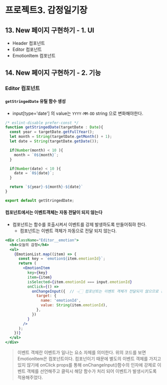 # 프로젝트3. 감정일기장

## 13. New 페이지 구현하기 - 1. UI

- Header 컴포넌트
- Editor 컴포넌트
- EmotionItem 컴포넌트

## 14. New 페이지 구현하기 - 2. 기능

### Editor 컴포넌트

#### `getStringedDate` 유틸 함수 생성

- input[type='date'] 의 value는 `YYYY-MM-DD` string 으로 변화해야한다.

```ts
/* eslint-disable prefer-const */
function getStringedDate(targetDate : Date){
  const year = targetDate.getFullYear(); 
  let month = String(targetDate.getMonth() + 1); 
  let date = String(targetDate.getDate()); 

  if(Number(month) < 10 ){
    month = `0${month}`; 
  }

  if(Number(date) < 10 ){
    date = `0${date}`; 
  }

  return `${year}-${month}-${date}`
}

export default getStringedDate;
```

#### 컴포넌트에서는 이벤트객체는 자동 전달이 되지 않는다

- 컴포넌트는 함수를 호출시켜서 이벤트를 강제 발생하도록 만들어줘햐 한다.
  - 컴포넌트는 이벤트 객체가 자동으로 전달 되지 않는다.

```jsx
<div className="Editor__emotion">
  <h4>오늘의 감정</h4>
  <ul>
    {EmotionList.map((item) => {
      const key = `emotion${item.emotionId}`;
      return (
        <EmotionItem
          key={key}
          item={item}
          isSelected={item.emotionId === input.emotionId}
          onClick={() =>
            onChangeInput({  // 👈🏻 컴포넌트는 이벤트 객체가 전달되지 않으므로 강제로 지정 
              target: {
                name: 'emotionId',
                value: String(item.emotionId),
              },
            })
          }
        />
      );
    })}
  </ul>
</div>
```

> 이벤트 객체란 이벤트가 일나는 요소 자체를 의미한다. 위의 코드를 보면 EmotionItem은 컴포넌트이다. 컴포넌이기 때문에 별도의 이벤트 객체를 가지고 있지 않기에 onClick props를 통해 onChangeInput()함수의 인자에 강제로 이벤트 객체를 선언해주고 클릭시 해당 함수가 처리 되어 이벤트가 발생시키도록 적용해주었다.

